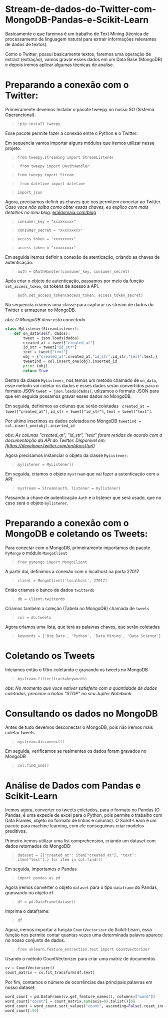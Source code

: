 # Stream-de-dados-do-Twitter-com-MongoDB-Pandas-e-Scikit-Learn
Basicamente o que faremos é um trabalho de Text Mining (técnica de processamento de linguagem natural para extrair informações relevantes de dados de textos).

Como o Twitter, possui basicamente textos, faremos uma operação de extract (extração), vamos gravar esses dados em um Data Base (MongoDB) e depois iremos aplicar algumas técnicas de analise.


# Preparando a conexão com o Twitter:

Primeiramente devemos Instalar o pacote tweepy no nosso SO (Sistema Operancional).

> `!pip install tweepy`

Esse pacote permite fazer a conexão entre o Python e o Twitter.

Em sequencia vamos importar alguns módulos que iremos utilizar nesse projeto.

> `from tweepy.streaming import StreamListener`

>` from tweepy import OAuthHandler`

> `from tweepy import Stream`

>` from datetime import datetime`

> `import json`

Agora, precisamos definir as chaves que nos permitem conectar ao Twitter. 
_Caso voce não saiba como obter essas chaves, eu explico com mais detalhes no meu blog:_ [eraldomaia.com/blog](url)

> `consumer_key = "xxxxxxxxx"`

> `consumer_secret = "xxxxxxxxx"`

> `access_token = "xxxxxxxxx"`

> `access_token = "xxxxxxxxx"`

Em seguida iremos definir a conexão de atenticação, criando as chaves de autenticação:

> `auth = OAuthHandler(consumer_key, consumer_secret)`

Após criar o objeto de autenticação, passamos por meio da função `set_access_token`, os tokens de acesso a API.

> `auth.set_access_token(access_token, access_token_secret)`

Na sequencia criamos uma classe para capturar os stream de dados do Twitter e armazenar no MongoDB.

_obs: O MongoDB deve está conectado_

```python 
class MyListener(StreamListener):
    def on_data(self, dados):
        tweet = json.loads(dados)
        created_at = tweet["created_at"]
        id_str = tweet["id_str"]
        text = tweet["text"]
        obj = {"created_at":created_at,"id_str":id_str,"text":text,}
        tweetind = col.insert_one(obj).inserted_id
        print (obj)
        return True
```
Dentro da classe `MyListener`, nos temos um metodo chamado de `on_data`, esse metodo vai coletar os dados e esses dados serão convertidos para o formato JSON
`tweet = json.loads(dados)`, utlizamos o formato JSON para que em seguida possamos gravar esses dados no MongoDB.

Em seguida, definimos as colunas que serão coletadas ` created_at = tweet["created_at"]`, `id_str = tweet["id_str"]`, `text = tweet["text"]`. 

Por ultimo inserimos os dados coletados no MongoDB `tweetind = col.insert_one(obj).inserted_id`


_obs: As colunas "created_at", "id_str", "text" foram retidas de acordo com a documentação da API do Twitter. Disponivel em: [https://developer.twitter.com/en/docs](url)_

Agora precisamos instanciar o objeto da classe `MyListener`:

> `mylistener = MyListener()`

Em seguida, criamos o objeto `mystream` que vai fazer a autenticação com a API:

> `mystream = Stream(auth, listener = mylistener)`

Passando a chave de autenticação `Auth` e o listener que será usado, que no caso será o objeto `mylistener`.

# Preparando a conexão com o MongoDB e coletando os Tweets:

Para conectar com o MongoDB, primeiramente importamos do pacote `PyMongo` o módulo `MongoClient`

> `from pymongo import MongoClient`

A partir dai, definimos a conexão com o localhost na porta 27017

> `client = MongoClient('localhost', 27017)`

Então criamos o banco de dados `twitterdb`

> `db = client.twitterdb`

Criamos também a coleção (Tabela no MongoDB) chamada de `tweets`

> `col = db.tweets`

Agora criamos uma lista, que terá as palavras chaves, que serão coletadas

> `keywords = ['Big Data', 'Python', 'Data Mining', 'Data Science']`

# Coletando os Tweets

Iniciamos então o filtro coletando e gravando os tweets no MongoDB

> `mystream.filter(track=keywords)`

_obs: No momento que voce estiver satisfeito com a quantidade de dados coletados, precione o botao "STOP" no seu Jupter Notebook._

# Consultando os dados no MongoDB

Antes de tudo devemos desconectar o MongoDB, pois não iremos mais coletar tweets

> `mystream.disconnect()`

Em seguida, verificamos se realmentes os dados foram gravados no MongoDB

> `col.find_one()`

# Análise de Dados com Pandas e Scikit-Learn

Iremos agora, converter os tweets coletados, para o formato no Pandas (O Pandas, é uma expecie de excel para o Python, pois permite o trabalho com Data Frames, objeto no formato de linhas e colunas). O Scikit-Learn é um pacote para machine learning, com ele conseguimos criar modelos preditivos.

Primeiro iremos utilizar uma list comprehension, criando um dataset com dados retornados do MongoDB:

> `dataset = [{"created_at": item["created_at"], "text": item["text"],} for item in col.find()]`

Em seguida, importamos o Pandas

> `import pandas as pd`

Agora iremos converter o objeto `dataset` para o tipo `dataframe` do Pandas, granvando no objeto `df`

> `df = pd.DataFrame(dataset)`

Imprima o dataframe:

> `df`

Agora, iremos importar a função `CountVectorizer` do Scikit-Learn, essa função nos permite contar quantas vezes uma determinada palavra aparece no nosso conjunto de dados.

> `from sklearn.feature_extraction.text import CountVectorizer`

Usando o método CountVectorizer para criar uma matriz de documentos
````python
cv = CountVectorizer()
count_matrix = cv.fit_transform(df.text)
````

Por fim, contamos o número de ocorrências das principais palavras em nosso dataset:

````python
word_count = pd.DataFrame(cv.get_feature_names(), columns=["word"])
word_count["count"] = count_matrix.sum(axis=0).tolist()[0]
word_count = word_count.sort_values("count", ascending=False).reset_index(drop=True)
word_count[:50]
